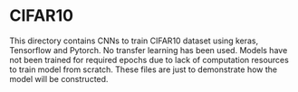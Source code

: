 # CIFAR10

This directory contains CNNs to train CIFAR10 dataset using keras, Tensorflow and Pytorch. No transfer learning has been used. Models have not been trained for required epochs due to lack of computation resources to train model from scratch. These files are just to demonstrate how the model will be constructed.
